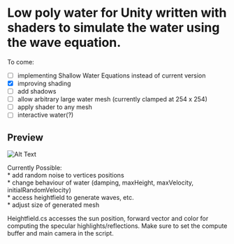 # Low poly water for Unity written with shaders to simulate the water using the wave equation. #
To come:  
- [ ] implementing Shallow Water Equations instead of current version  
- [x] improving shading  
- [ ] add shadows    
- [ ] allow arbitrary large water mesh (currently clamped at 254 x 254)  
- [ ] apply shader to any mesh  
- [ ] interactive water(?)  
          
## Preview ##
![Alt Text](https://github.com/sc2insane/Lowpoly-water-for-Unity/raw/dev/Gifs/lowpolywater.gif)

Currently Possible:  
          * add random noise to vertices positions  
          * change behaviour of water (damping, maxHeight, maxVelocity, initialRandomVelocity)  
          * access heightfield to generate waves, etc.  
          * adjust size of generated mesh  
                
Heightfield.cs accesses the sun position, forward vector and color for computing the specular highlights/reflections. Make sure to set the compute buffer and main camera in the script.
